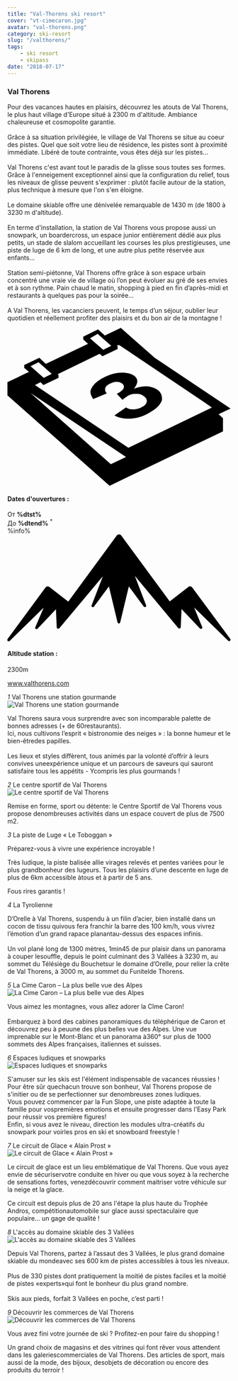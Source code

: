 ```yaml
---
title: "Val-Thorens ski resort"
cover: "vt-cimecaron.jpg"
avatar: "val-thorens.png"
category: ski-resort
slug: "/valthorens/"
tags:
    - ski resort
    - skipass
date: "2018-07-17"
---
```


<div class="edito-wrapper station">
<div class="banner-station">
<div class="banner-station-logo">
<imgtest data="val-thorens.png" directory="post" alt="Val Thorens"></imgtest></div>
</div>
<h3 class="main-title-1 h-margin-bottom-0">Val Thorens</h1>

<div class="rich-text"><p>Pour des vacances hautes en plaisirs, découvrez les atouts de Val Thorens, le plus haut village d'Europe situé à 2300 m d'altitude. Ambiance chaleureuse et cosmopolite garantie.<br/>
<br/> Grâce à sa situation privilégiée, le village de Val Thorens se situe au coeur des pistes. Quel que soit votre lieu de résidence, les pistes sont à proximité immédiate. Libéré de toute contrainte, vous êtes déjà sur les pistes...<br/>
<br/>Val Thorens c'est avant tout le paradis de la glisse sous toutes ses formes. Grâce à l'enneigement
exceptionnel ainsi que la configuration du relief, tous les niveaux de glisse peuvent s'exprimer :
plutôt facile autour de la station, plus technique à mesure que l'on s'en éloigne.<br/>
<br/>
Le domaine skiable offre une dénivelée remarquable de 1430 m (de 1800 à 3230 m d'altitude).<br/>
<br/>
En terme d'installation, la station de Val Thorens vous propose aussi un snowpark, un boardercross, un
espace junior entièrement dédié aux plus petits, un stade de slalom accueillant les courses les plus
prestigieuses, une piste de luge de 6 km de long, et une autre plus petite réservée aux enfants...<br/>
<br/>
Station semi-piétonne, Val Thorens offre grâce à son espace urbain concentré une vraie vie de village où
l’on peut évoluer au gré de ses envies et à son rythme. Pain chaud le matin, shopping à pied en fin
d’après-midi et restaurants à quelques pas pour la soirée…<br/>
<br/>
A Val Thorens, les vacanciers peuvent, le temps d’un séjour, oublier leur quotidien et réellement
profiter des plaisirs et du bon air de la montagne !</p>
</div>

<div class="grid center"><div class="col-6">
<i class="icon icon-date icon-55"><svg xmlns="http://www.w3.org/2000/svg" viewBox="0 0 55.9 39.6">
<path d="M37.6 15.5c-.7-.5-1.6-.8-2.6-.9-1.1 0-2.2.2-3.3.6 1.1-1.4 1.1-2.4.1-3.2-.7-.5-1.7-.8-3.1-.8-1.6 0-3.3.5-4.9 1.4-.9.5-1.7 1.1-2.2 1.7-.5.6-.8 1.2-.8 1.7s.2 1.1.7 1.8l3.4-1.4c-.4-.4-.5-.8-.4-1.3.1-.4.5-.8 1.1-1.1.6-.3 1.1-.5 1.7-.5.6 0 1 .1 1.4.4.4.3.6.7.4 1.2-.2.5-.8.9-1.7 1.4l1.4 1.5c.5-.4.9-.7 1.4-1 .6-.4 1.3-.5 2.1-.5s1.4.2 1.9.6c.6.4.8.9.7 1.4-.1.5-.5 1-1.2 1.3-.6.4-1.3.5-2 .6-.7 0-1.4-.1-2-.5l-2.9 2c1.1.6 2.5.9 4.1.8 1.6-.1 3.2-.6 4.7-1.5 1.6-.9 2.7-1.9 3.1-3.1.1-.9-.1-1.9-1.1-2.6z"></path>
<path d="M52.9 21.6l3-1.4-19-12.7L28.4 0l-4 1.9L22.7.4 19 2.2v.7L20.2 4 9.6 9 8 7.5 4.2 9.3v.7l1.2 1L0 13.6v3.3l25.6 22.6L54 25.9v-3.3l-1.1-1zM22.6 1.5l.9.8L26 4.5l-2 1-2.4-2.1-.9-.8 1.9-1.1zM7.8 8.6l.9.8 2.4 2.1-2 1-2.4-2.1-.9-.8 2-1zm18.1 25.5L5.8 16.3l23.9 16-3.8 1.8zM51.1 20L30.3 30 6.9 14.3l1.4-.7.7.7 3.8-1.8v-.7l-.2-.2 10.5-5.1.7.6 3.8-1.8v-.7l-.2-.2.6-.1 21.6 14.5 1.7 1.2h-.2z"></path></svg>
</i>
<h4 class="main-title-3 h-uppercase center h-fz-16">Dates d'ouvertures :</h4>
   <div class="opening-dates">
                     От <strong>%dtst%</strong> <br/>
                     До <strong>%dtend%</strong> <sup className="blue">*</sup>
     </div>
     %info%
     </div>
     <div class="col-6">
<i class="icon icon-mountain icon-55"><svg xmlns="http://www.w3.org/2000/svg" viewBox="0 0 85.1 40.7">
<path d="M23.2 25.6L41.7.4c.2-.3.5-.4.9-.4.3 0 .6.1.8.4l18.5 25.1L69 20c.2-.2.5-.3.8-.2.3 0 .5.2.7.4L85 39.8c.2.2.1.5-.1.7-.2.2-.5.2-.7 0l-13-12.7 3.1 7.5c.1.2 0 .5-.2.6-.2.1-.5.1-.7-.1l-7-7.4-.3 6.9c0 .2-.1.4-.4.5-.2.1-.4 0-.6-.2L48.6 15.8 52.9 27c.1.2 0 .5-.2.6-.2.1-.5.1-.7-.1l-5.7-7.7L43 33.5c-.1.2-.3.4-.5.4s-.4-.2-.5-.4l-3.3-13.7-5.7 7.7c-.2.2-.4.3-.7.1-.2-.1-.3-.4-.2-.6l4.3-11.1-16.6 19.8c-.1.2-.4.2-.6.2-.2-.1-.3-.2-.4-.5l-.3-6.9-7 7.4c-.2.2-.5.2-.7.1-.2-.1-.3-.4-.2-.6l3.2-7.5-13 12.7c-.2.2-.5.2-.7 0-.2-.2-.2-.5-.1-.7l14.5-19.7c.2-.2.4-.4.7-.4.3 0 .6 0 .8.2l7.2 5.6z"></path></svg>
</i>
<h4 class="main-title-3 h-uppercase center h-fz-16">Altitude station :</h4>
2300m</div>
</div>

<a rel="nofollow" href="http://www.valthorens.com/" class="btn btn-blue" target="_blank">www.valthorens.com</a>

<div class="poi-anchor-title" id="marker_56"><em>1</em> Val Thorens une station gourmande
</div>

<div class="o-actu fullWidth"><div class="grid-noGutter-equalHeight_sm-1">
<div class="col"><img src="assets/resortfiles/vt-gastronomie.jpg"
 alt="Val Thorens une station gourmande">
</div>
<div class="col"><div class="pl2 rich-text">
<p>Val Thorens saura vous surprendre avec son incomparable palette de bonnes adresses (+ de 60restaurants).<br/>Ici, nous cultivons l’esprit « bistronomie des neiges » : la bonne humeur et le bien-êtredes papilles.<br/><br/>Les lieux et styles diffèrent, tous animés par la volonté d’offrir à leurs convives uneexpérience unique et un parcours de saveurs qui sauront satisfaire tous les appétits - Ycompris les plus gourmands !</p></div>
</div></div>
</div>

<div class="poi-anchor-title" id="marker_57"><em>2</em> Le centre sportif de Val Thorens
</div>

<div class="o-actu fullWidth"><div class="grid-noGutter-equalHeight_sm-1">
<div class="col"><img src="assets/resortfiles/vt-centresportif.jpg"
 alt="Le centre sportif de Val Thorens">
</div>
<div class="col"><div class="pl2 rich-text">
<p>Remise en forme, sport ou détente: le Centre Sportif de Val Thorens vous propose denombreuses activités dans un espace couvert de plus de 7500 m2.</p></div>
</div></div>
</div>

<div class="poi-anchor-title" id="marker_58"><em>3</em> La piste de Luge « Le Toboggan »
</div>

<div class="o-actu fullWidth"><div class="grid-noGutter-equalHeight_sm-1">
<div class="col"><imgtest data="vt-luge.jpg" directory="post" alt="La piste de Luge « Le Toboggan »"></imgtest>
</div>
<div class="col"><div class="pl2 rich-text">
<p>Préparez-vous à vivre une expérience incroyable !</p>

<p>Très ludique, la piste balisée allie virages relevés et pentes variées pour le plus grandbonheur des lugeurs. Tous les plaisirs d’une descente en luge de plus de 6km accessible àtous et à partir de 5 ans.</p>

<p>Fous rires garantis !</p></div>
</div></div>
</div>

<div class="poi-anchor-title" id="marker_59"><em>4</em> La Tyrolienne
</div>

<div class="o-actu fullWidth"><div class="grid-noGutter-equalHeight_sm-1">
<div class="col"><imgtest data="vt-tyrolienne.jpg" directory="post" alt="La Tyrolienne"></imgtest>
</div>
<div class="col"><div class="pl2 rich-text">
<p>D’Orelle à Val Thorens, suspendu à un filin d’acier, bien installé dans un cocon de tissu quivous fera franchir la barre des 100 km/h, vous vivrez l’émotion d’un grand rapace planantau-dessus des espaces infinis.<br/><br/>Un vol plané long de 1300 mètres, 1min45 de pur plaisir dans un panorama à couper lesouffle, depuis le point culminant des 3 Vallées à 3230 m, au sommet du Télésiège du Bouchetsur le domaine d’Orelle, pour relier la crête de Val Thorens, à 3000 m, au sommet du Funitelde Thorens.</p></div>
</div></div>
</div>

<div class="poi-anchor-title" id="marker_60"><em>5</em> La Cime Caron – La plus belle vue des Alpes
</div>

<div class="o-actu fullWidth"><div class="grid-noGutter-equalHeight_sm-1">
<div class="col"><img src="assets/resortfiles/vt-cimecaron.jpg"
 alt="La Cime Caron – La plus belle vue des Alpes">
</div>
<div class="col"><div class="pl2 rich-text">
<p>Vous aimez les montagnes, vous allez adorer la Cîme Caron!<br/><br/>Embarquez à bord des cabines panoramiques du téléphérique de Caron et découvrez peu à peuune des plus belles vue des Alpes. Une vue imprenable sur le Mont-Blanc et un panorama à360° sur plus de 1000 sommets des Alpes françaises, italiennes et suisses.</p></div>
</div></div>
</div>

<div class="poi-anchor-title" id="marker_61"><em>6</em> Espaces ludiques et snowparks
</div>

<div class="o-actu fullWidth"><div class="grid-noGutter-equalHeight_sm-1">
<div class="col"><img src="assets/resortfiles/vt-espaceludiques.jpg"
 alt="Espaces ludiques et snowparks">
</div>
<div class="col"><div class="pl2 rich-text">
<p>S'amuser sur les skis est l'élément indispensable de vacances réussies ! Pour être sûr quechacun trouve son bonheur, Val Thorens propose de s'initier ou de se perfectionner sur denombreuses zones ludiques.<br/>Vous pouvez commencer par la Fun Slope, une piste adaptée à toute la famille pour vospremières emotions et ensuite progresser dans l'Easy Park pour réussir vos première figures!<br/>Enfin, si vous avez le niveau, direction les modules ultra-créatifs du snowpark pour voirles pros en ski et snowboard freestyle !</p></div>
</div></div>
</div>

<div class="poi-anchor-title" id="marker_62"><em>7</em> Le circuit de Glace « Alain Prost »
</div>

<div class="o-actu fullWidth"><div class="grid-noGutter-equalHeight_sm-1">
<div class="col"><img src="assets/resortfiles/vt-circuitdeglace.jpg"
 alt="Le circuit de Glace « Alain Prost »">
</div>
<div class="col"><div class="pl2 rich-text">
<p>Le circuit de glace est un lieu emblématique de Val Thorens. Que vous ayez envie de sécuriservotre conduite en hiver ou que vous soyez à la recherche de sensations fortes, venezdécouvrir comment maitriser votre véhicule sur la neige et la glace.</p>

<p>Ce circuit est depuis plus de 20 ans l'étape la plus haute du Trophée Andros, compétitionautomobile sur glace aussi spectaculaire que populaire… un gage de qualité !</p></div>
</div></div>
</div>

<div class="poi-anchor-title" id="marker_63"><em>8</em> L'accès au domaine skiable des 3 Vallées
</div>

<div class="o-actu fullWidth"><div class="grid-noGutter-equalHeight_sm-1">
<div class="col"><img src="assets/resortfiles/vt-3vallees.jpg"
 alt="L&#39;accès au domaine skiable des 3 Vallées">
</div>
<div class="col"><div class="pl2 rich-text">
<p>Depuis Val Thorens, partez à l’assaut des 3 Vallées, le plus grand domaine skiable du mondeavec ses 600 km de pistes accessibles à tous les niveaux.<br/><br/>Plus de 330 pistes dont pratiquement la moitié de pistes faciles et la moitié de pistes «experts»qui font le bonheur du plus grand nombre.<br/><br/>Skis aux pieds, forfait 3 Vallées en poche, c’est parti !</p></div>
</div></div>
</div>

<div class="poi-anchor-title" id="marker_64"><em>9</em> Découvrir les commerces de Val Thorens
</div>

<div class="o-actu fullWidth"><div class="grid-noGutter-equalHeight_sm-1">
<div class="col"><img src="assets/resortfiles/vt-shopping.jpg"
 alt="Découvrir les commerces de Val Thorens">
</div>
<div class="col"><div class="pl2 rich-text">
<p>Vous avez fini votre journée de ski ? Profitez-en pour faire du shopping !</p>

<p>Un grand choix de magasins et des vitrines qui font rêver vous attendent dans les galeriescommerciales de Val Thorens. Des articles de sport, mais aussi de la mode, des bijoux, desobjets de décoration ou encore des produits du terroir !</p></div>
</div></div>
</div></div>